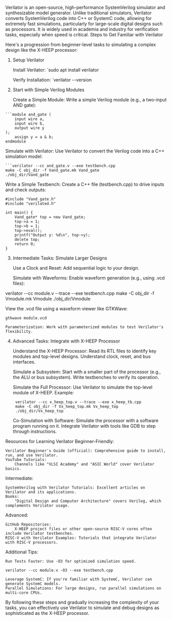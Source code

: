 

Verilator is an open-source, high-performance SystemVerilog simulator and synthesizable model generator. Unlike traditional simulators, Verilator converts SystemVerilog code into C++ or SystemC code, allowing for extremely fast simulations, particularly for large-scale digital designs such as processors. It is widely used in academia and industry for verification tasks, especially when speed is critical.
Steps to Get Familiar with Verilator

Here's a progression from beginner-level tasks to simulating a complex design like the X-HEEP processor:
1. Setup Verilator

    Install Verilator:
	`sudo apt install verilator

	Verify Installation:
    `verilator --version

2. Start with Simple Verilog Modules

    Create a Simple Module: Write a simple Verilog module (e.g., a two-input AND gate):

```
```module and_gate (
    input wire a,
    input wire b,
    output wire y
);
    assign y = a & b;
endmodule
```

Simulate with Verilator: Use Verilator to convert the Verilog code into a C++ simulation model:

```
```verilator --cc and_gate.v --exe testbench.cpp
make -C obj_dir -f Vand_gate.mk Vand_gate
./obj_dir/Vand_gate
```

Write a Simple Testbench: Create a C++ file (testbench.cpp) to drive inputs and check outputs:

    #include "Vand_gate.h"
    #include "verilated.h"

    int main() {
        Vand_gate* top = new Vand_gate;
        top->a = 1;
        top->b = 1;
        top->eval();
        printf("Output y: %d\n", top->y);
        delete top;
        return 0;
    }

3. Intermediate Tasks: Simulate Larger Designs

    Use a Clock and Reset: Add sequential logic to your design.

    Simulate with Waveforms: Enable waveform generation (e.g., using .vcd files):

verilator --cc module.v --trace --exe testbench.cpp
make -C obj_dir -f Vmodule.mk Vmodule
./obj_dir/Vmodule

View the .vcd file using a waveform viewer like GTKWave:

    gtkwave module.vcd

    Parameterization: Work with parameterized modules to test Verilator's flexibility.

4. Advanced Tasks: Integrate with X-HEEP Processor

    Understand the X-HEEP Processor:
        Read its RTL files to identify key modules and top-level designs.
        Understand clock, reset, and bus interfaces.

    Simulate a Subsystem:
        Start with a smaller part of the processor (e.g., the ALU or bus subsystem).
        Write testbenches to verify its operation.

    Simulate the Full Processor:
        Use Verilator to simulate the top-level module of X-HEEP.
        Example:

        verilator --cc x_heep_top.v --trace --exe x_heep_tb.cpp
        make -C obj_dir -f Vx_heep_top.mk Vx_heep_top
        ./obj_dir/Vx_heep_top

    Co-Simulation with Software:
        Simulate the processor with a software program running on it.
        Integrate Verilator with tools like GDB to step through instructions.

Resources for Learning Verilator
Beginner-Friendly:

    Verilator Beginner's Guide (official): Comprehensive guide to install, run, and use Verilator.
    YouTube Tutorials:
        Channels like "VLSI Academy" and "ASIC World" cover Verilator basics.

Intermediate:

    SystemVerilog with Verilator Tutorials: Excellent articles on Verilator and its applications.
    Books:
        "Digital Design and Computer Architecture" covers Verilog, which complements Verilator usage.

Advanced:

    GitHub Repositories:
        X-HEEP project files or other open-source RISC-V cores often include Verilator testbenches.
    RISC-V with Verilator Examples: Tutorials that integrate Verilator with RISC-V processors.

Additional Tips:

    Run Tests Faster: Use -O3 for optimized simulation speed.

    verilator --cc module.v -O3 --exe testbench.cpp

    Leverage SystemC: If you're familiar with SystemC, Verilator can generate SystemC models.
    Parallel Simulations: For large designs, run parallel simulations on multi-core CPUs.

By following these steps and gradually increasing the complexity of your tasks, you can effectively use Verilator to simulate and debug designs as sophisticated as the X-HEEP processor.

